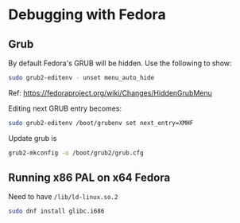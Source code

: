 # Debugging with Fedora

## Grub

By default Fedora's GRUB will be hidden. Use the following to show:
```sh
sudo grub2-editenv - unset menu_auto_hide
```

Ref: <https://fedoraproject.org/wiki/Changes/HiddenGrubMenu>

Editing next GRUB entry becomes:
```sh
sudo grub2-editenv /boot/grubenv set next_entry=XMHF
```

Update grub is
```sh
grub2-mkconfig -o /boot/grub2/grub.cfg
```

## Running x86 PAL on x64 Fedora

Need to have `/lib/ld-linux.so.2`

```sh
sudo dnf install glibc.i686
```

